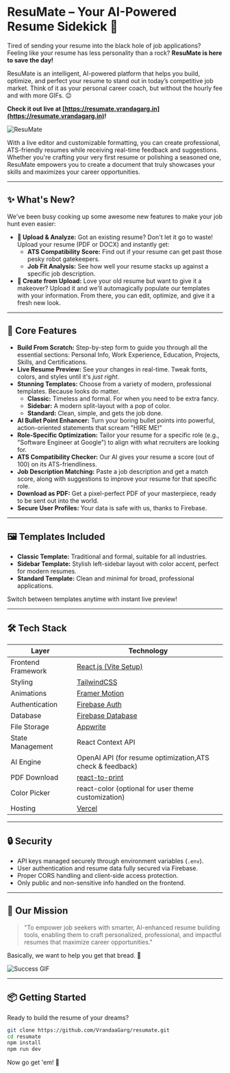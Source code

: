 # ResuMate – Your AI-Powered Resume Sidekick 🚀

Tired of sending your resume into the black hole of job applications? Feeling like your resume has less personality than a rock? **ResuMate is here to save the day!**

ResuMate is an intelligent, AI-powered platform that helps you build, optimize, and perfect your resume to stand out in today’s competitive job market. Think of it as your personal career coach, but without the hourly fee and with more GIFs. 😉

**Check it out live at [https://resumate.vrandagarg.in](https://resumate.vrandagarg.in)!**

![ResuMate](https://resumate.vrandagarg.in/banner.png)

With a live editor and customizable formatting, you can create professional, ATS-friendly resumes while receiving real-time feedback and suggestions. Whether you're crafting your very first resume or polishing a seasoned one, ResuMate empowers you to create a document that truly showcases your skills and maximizes your career opportunities.

---

## ✨ What's New?

We've been busy cooking up some awesome new features to make your job hunt even easier:

- **📄 Upload & Analyze:** Got an existing resume? Don't let it go to waste! Upload your resume (PDF or DOCX) and instantly get:
  - **ATS Compatibility Score:** Find out if your resume can get past those pesky robot gatekeepers.
  - **Job Fit Analysis:** See how well your resume stacks up against a specific job description.
- **📝 Create from Upload:** Love your old resume but want to give it a makeover? Upload it and we'll automagically populate our templates with your information. From there, you can edit, optimize, and give it a fresh new look.

---

## 🚀 Core Features

- **Build From Scratch:** Step-by-step form to guide you through all the essential sections: Personal Info, Work Experience, Education, Projects, Skills, and Certifications.
- **Live Resume Preview:** See your changes in real-time. Tweak fonts, colors, and styles until it's _just right_.
- **Stunning Templates:** Choose from a variety of modern, professional templates. Because looks do matter.
  - **Classic:** Timeless and formal. For when you need to be extra fancy.
  - **Sidebar:** A modern split-layout with a pop of color.
  - **Standard:** Clean, simple, and gets the job done.
- **AI Bullet Point Enhancer:** Turn your boring bullet points into powerful, action-oriented statements that scream "HIRE ME!"
- **Role-Specific Optimization:** Tailor your resume for a specific role (e.g., "Software Engineer at Google") to align with what recruiters are looking for.
- **ATS Compatibility Checker:** Our AI gives your resume a score (out of 100) on its ATS-friendliness.
- **Job Description Matching:** Paste a job description and get a match score, along with suggestions to improve your resume for that specific role.
- **Download as PDF:** Get a pixel-perfect PDF of your masterpiece, ready to be sent out into the world.
- **Secure User Profiles:** Your data is safe with us, thanks to Firebase.

---

## 🖼️ Templates Included

- **Classic Template:** Traditional and formal, suitable for all industries.
- **Sidebar Template:** Stylish left-sidebar layout with color accent, perfect for modern resumes.
- **Standard Template:** Clean and minimal for broad, professional applications.

Switch between templates anytime with instant live preview!

---

## 🛠️ Tech Stack

| Layer              | Technology                                                          |
| ------------------ | ------------------------------------------------------------------- |
| Frontend Framework | [React.js (Vite Setup)](https://vitejs.dev/)                        |
| Styling            | [TailwindCSS](https://tailwindcss.com/)                             |
| Animations         | [Framer Motion](https://www.framer.com/motion/)                     |
| Authentication     | [Firebase Auth](https://firebase.google.com/products/auth)          |
| Database           | [Firebase Database](https://firebase.google.com/products/firestore) |
| File Storage       | [Appwrite](https://appwrite.io/)                                    |
| State Management   | React Context API                                                   |
| AI Engine          | OpenAI API (for resume optimization,ATS check & feedback)           |
| PDF Download       | [react-to-print](https://www.npmjs.com/package/react-to-print)      |
| Color Picker       | react-color (optional for user theme customization)                 |
| Hosting            | [Vercel](https://vercel.com/)                                       |

---

## 🔒 Security

- API keys managed securely through environment variables (`.env`).
- User authentication and resume data fully secured via Firebase.
- Proper CORS handling and client-side access protection.
- Only public and non-sensitive info handled on the frontend.

---

## 🎯 Our Mission

> "To empower job seekers with smarter, AI-enhanced resume building tools, enabling them to craft personalized, professional, and impactful resumes that maximize career opportunities."

Basically, we want to help you get that bread. 🍞

![Success GIF](https://media.giphy.com/media/kyLYXonQYYfwYDIeZl/giphy.gif)

---

## 📦 Getting Started

Ready to build the resume of your dreams?

```bash
git clone https://github.com/VrandaaGarg/resumate.git
cd resumate
npm install
npm run dev
```

Now go get 'em! 💼

<!-- /////////////resumate is done -->
